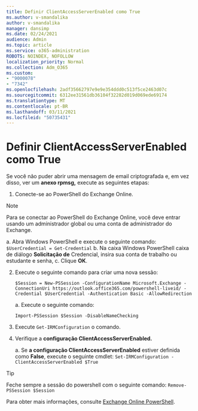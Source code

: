 ```yaml
---
title: Definir ClientAccessServerEnabled como True
ms.author: v-smandalika
author: v-smandalika
manager: dansimp
ms.date: 02/24/2021
audience: Admin
ms.topic: article
ms.service: o365-administration
ROBOTS: NOINDEX, NOFOLLOW
localization_priority: Normal
ms.collection: Adm_O365
ms.custom:
- "9000078"
- "7342"
ms.openlocfilehash: 2adf35662797e9e9e354ddd0c513f5ce2463d07c
ms.sourcegitcommit: 6312ee31561db36104f32282d019d069ede69174
ms.translationtype: MT
ms.contentlocale: pt-BR
ms.lasthandoff: 03/11/2021
ms.locfileid: "50735431"
---
```

# <a name="set-clientaccessserverenabled-to-true"></a>Definir ClientAccessServerEnabled como True

Se você não puder abrir uma mensagem de email criptografada e, em vez disso, ver um **anexo rpmsg,** execute as seguintes etapas:

1. Conecte-se ao PowerShell do Exchange Online.

> [!NOTE]
> Para se conectar ao PowerShell do Exchange Online, você deve entrar usando um administrador global ou uma conta de administrador do Exchange.

   a. Abra Windows PowerShell e execute o seguinte comando: `$UserCredential = Get-Credential`
b. Na caixa Windows PowerShell caixa de diálogo **Solicitação de** Credencial, insira sua conta de trabalho ou estudante e senha, c. Clique **OK**. 

2. Execute o seguinte comando para criar uma nova sessão:

    `$Session = New-PSSession -ConfigurationName Microsoft.Exchange -ConnectionUri https://outlook.office365.com/powershell-liveid/ -Credential $UserCredential -Authentication Basic -AllowRedirection`

    a. Execute o seguinte comando:
    
    `Import-PSSession $Session -DisableNameChecking`

3. Execute `Get-IRMConfiguration` o comando.

4. Verifique a **configuração ClientAccessServerEnabled.** 

    a. Se **a configuração ClientAccessServerEnabled** estiver definida como **False**, execute o seguinte cmdlet: `Set-IRMConfiguration -ClientAccessServerEnabled $True`

> [!TIP]
> Feche sempre a sessão do powershell com o seguinte comando: `Remove-PSSession $Session`

Para obter mais informações, consulte [Exchange Online PowerShell](https://docs.microsoft.com/powershell/exchange/connect-to-exchange-online-powershell).

